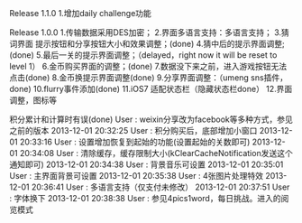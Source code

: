 Release 1.1.0
1.增加daily challenge功能

Release 1.0.0
1.传输数据采用DES加密；
2.界面多语言支持：多语言支持；
3.猜词界面 提示按钮和分享按钮大小和效果调整；(done)
4.猜中后的提示界面调整;(done)
5.最后一关的提示界面调整；（delayed，right now it will be reset to level 1）
6.金币购买界面的调整；(done)
7.数据没下来之前，进入游戏按钮无法点击(done)
8.金币换提示界面调整(done)
9.分享界面调整：（umeng sns插件，done)
10.flurry事件添加(done)
11.iOS7 适配状态栏（隐藏状态栏done）
12.界面调整，图标等

积分累计和计算时有误(done)
User : weixin分享改为facebook等多种方式，参见之前的版本
2013-12-01 20:32:25
User : 积分购买后，底部增加小窗口
2013-12-01 20:33:16
User : 设置增加恢复到起始的功能(设置起始的关数即可)
2013-12-01 20:34:08
User : 清除缓存，缓存限制大小(kClearCacheNotification发送这个通知即可)
2013-12-01 20:34:38
User : 背景音乐可设置
2013-12-01 20:35:01
User : 主界面背景可设置
2013-12-01 20:35:38
User : 4张图片处理特效
2013-12-01 20:36:41
User : 多语言支持（仅支付未修改）
2013-12-01 20:37:51
User : 字体换下
2013-12-01 20:38:38
User : 参见4pics1word，每日挑战。进入的阅览模式